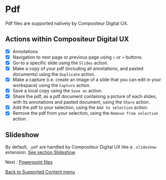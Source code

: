 # Pdf

Pdf files are supported natively by Compositeur Digital UX.

## Actions within Compositeur Digital UX

- [X] Annotations
- [X] Navigation to next page or previous page using `<` or `>` buttons.
- [X] Go-to a specific slide using the `Slides` action.
- [X] Make a copy of your pdf (including all annotations, and pasted documents) using the `Duplicate` action.
- [X] Make a capture (i.e. create an image of a slide that you can edit in your workspace) using the `Capture` action.
- [X] Save a local copy using the `Save as` action.
- [X] Share the pdf, as a pdf document containing a picture of each slides, with its annotations and pasted document, using the `Share` action.
- [X] Add the pdf to your selection, using the `Add to selection` action.
- [X] Remove the pdf from your selection, using the `Remove from selection` action.

## Slideshow

By default, `.pdf` are handled by Compositeur Digital UX like a `.slideshow` extension. [See section Slideshow](slideshows.md)

Next : [Powerpoint files](powerpoint.md)

[Back to Supported Content menu](index.md)
